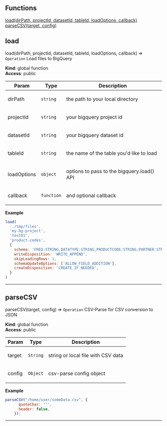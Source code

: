 ## Functions

<dl>
<dt>
    <a href="#load">load(dirPath, projectId, datasetId, tableId, loadOptions, callback)</a></dt>
<dt>
    <a href="#parseCSV">parseCSV(target, config)</a></dt>
</dl>

## load

load(dirPath, projectId, datasetId, tableId, loadOptions, callback) ⇒ <code>Operation</code>
Load files to BigQuery

**Kind**: global function  
**Access**: public  
<table>
  <thead>
    <tr>
      <th>Param</th><th>Type</th><th>Description</th>
    </tr>
  </thead>
  <tbody>
<tr>
    <td>dirPath</td><td><code>string</code></td><td><p>the path to your local directory</p>
</td>
    </tr><tr>
    <td>projectId</td><td><code>string</code></td><td><p>your bigquery project id</p>
</td>
    </tr><tr>
    <td>datasetId</td><td><code>string</code></td><td><p>your bigquery dataset id</p>
</td>
    </tr><tr>
    <td>tableId</td><td><code>string</code></td><td><p>the name of the table you&#39;d like to load</p>
</td>
    </tr><tr>
    <td>loadOptions</td><td><code>object</code></td><td><p>options to pass to the bigquery.load() API</p>
</td>
    </tr><tr>
    <td>callback</td><td><code>function</code></td><td><p>and optional callback</p>
</td>
    </tr>  </tbody>
</table>

**Example**  
```js
load(
  './tmp/files',
  'my-bg-project',
  'test01',
  'product-codes',
  {
    schema: 'FREQ:STRING,DATATYPE:STRING,PRODUCTCODE:STRING,PARTNER:STRING',
    writeDisposition: 'WRITE_APPEND',
    skipLeadingRows: 1,
    schemaUpdateOptions: ['ALLOW_FIELD_ADDITION'],
    createDisposition: 'CREATE_IF_NEEDED',
  }
)
```

* * *

## parseCSV

parseCSV(target, config) ⇒ <code>Operation</code>
CSV-Parse for CSV conversion to JSON

**Kind**: global function  
**Access**: public  
<table>
  <thead>
    <tr>
      <th>Param</th><th>Type</th><th>Description</th>
    </tr>
  </thead>
  <tbody>
<tr>
    <td>target</td><td><code>String</code></td><td><p>string or local file with CSV data</p>
</td>
    </tr><tr>
    <td>config</td><td><code>Object</code></td><td><p>csv-parse config object</p>
</td>
    </tr>  </tbody>
</table>

**Example**  
```js
parseCSV("/home/user/someData.csv", {
	  quoteChar: '"',
	  header: false,
	});
```

* * *

